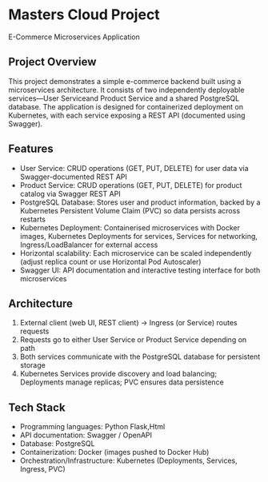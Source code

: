 # Masters Cloud Project  
E-Commerce Microservices Application 

## Project Overview  
This project demonstrates a simple e-commerce backend built using a microservices architecture. It consists of two independently deployable services—User Serviceand Product Service 
and a shared PostgreSQL database.
The application is designed for containerized deployment on Kubernetes, with each service exposing a REST API (documented using Swagger).

## Features  
- User Service: CRUD operations (GET, PUT, DELETE) for user data via Swagger-documented REST API  
- Product Service: CRUD operations (GET, PUT, DELETE) for product catalog via Swagger REST API  
- PostgreSQL Database: Stores user and product information, backed by a Kubernetes Persistent Volume Claim (PVC) so data persists across restarts  
- Kubernetes Deployment: Containerised microservices with Docker images, Kubernetes Deployments for services, Services for networking, Ingress/LoadBalancer for external access  
- Horizontal scalability: Each microservice can be scaled independently (adjust replica count or use Horizontal Pod Autoscaler)  
- Swagger UI: API documentation and interactive testing interface for both microservices  

## Architecture  
1. External client (web UI, REST client) → Ingress (or Service) routes requests  
2. Requests go to either User Service or Product Service depending on path  
3. Both services communicate with the PostgreSQL database for persistent storage  
4. Kubernetes Services provide discovery and load balancing; Deployments manage replicas; PVC ensures data persistence  

## Tech Stack  
- Programming languages: Python Flask,Html  
- API documentation: Swagger / OpenAPI  
- Database: PostgreSQL  
- Containerization: Docker (images pushed to Docker Hub)  
- Orchestration/Infrastructure: Kubernetes (Deployments, Services, Ingress, PVC)  
